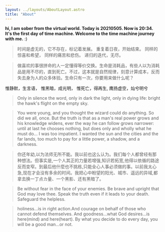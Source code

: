 ```yaml
---
layout: ../layouts/AboutLayout.astro
title: "About"
---
```


**hi, I am sober from the virtual world. Today is 20210505. Now is 20:34. It's the first day of time machine. Welcome to the time machine journey with me.**
:)

> 时间是虚无的，它不存在，标记着发展。
> 重复着日夜，开始结束。
> 同样的惊喜和希望，
> 同样的痛苦和悲伤。
> 递归的迭代，无尽。

> 做喜欢的事很拼命的人一定懂得等价交换。生命是消耗品，有些人以为消耗品是用不尽的，直到死亡。不过，这本就是自然规律，刻意计算成本，反而失去身为人的众多体验。生命只有一次，你要用来做什么呢？

惟静默，生言语，
惟黑暗，成光明，
惟死亡，得再生,
鹰扬虚空，灿兮明兮

> Only in silence the word,
> only in dark the light,
> only in dying life:
> bright the hawk's flight
> on the empty sky.

> You were young, and you thought the wizard could do anything. So did we all, once. But the truth is that as a man's real power grows and his knowledge widens, ever the way he can follow grows narrower: until at last he chooses nothing, but does only and wholly what he must do... I was too impatient. I wanted the sun and the cities and the far lands, too much to pay for a little power, a shadow, and a darkness.

> 你还年幼,以为法师无所不能。我以前也这么认为。我们每个人都曾经有那种想法。但事实是,一个人其正的力量若增强,知识若拓宽,他得以依循的路途反而变窄。到最后他什麼也不挑栋,只能全心人事必须做的事。以前我太心急,现在才会没有多余的时间。我把心中盼望的阳光、城市、遥远的异域,都拿去换一丁点カ量、一个黑影、还有黑暗了。

> Be without fear
> in the face of your enemies.
> Be brave and upright
> that God may love thee.
> Speak the truth
> even if it leads to your death.
> Safeguard the helpless.

> holiness…is in right action.And courage on behalf of those who cannot defend themselves.
> And goodness…what God desires…is here(mind) and here(heart).
> By what you decide to do every day, you will be a good man…or not.


